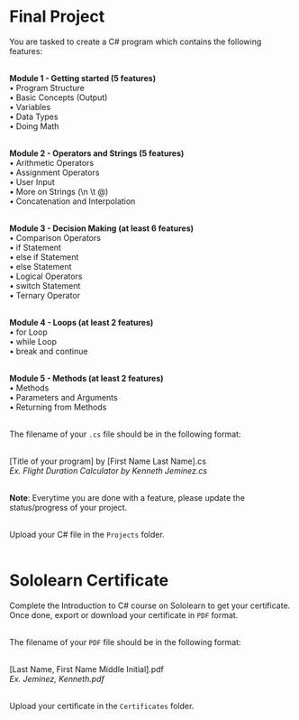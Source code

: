 # Final Project
You are tasked to create a C# program which contains the following features:<br><br>

<b>Module 1 - Getting started (5 features)</b><br>
• Program Structure<br>
• Basic Concepts (Output)<br>
• Variables<br>
• Data Types<br>
• Doing Math<br><br>

<b>Module 2 - Operators and Strings (5 features)</b><br>
• Arithmetic Operators<br>
• Assignment Operators<br>
• User Input<br>
• More on Strings (\n \t @)<br>
• Concatenation and Interpolation<br><br>

<b>Module 3 - Decision Making (at least 6 features)</b><br>
• Comparison Operators<br>
• if Statement<br>
• else if Statement<br>
• else Statement<br>
• Logical Operators<br>
• switch Statement<br>
• Ternary Operator<br><br>

<b>Module 4 - Loops (at least 2 features)</b><br>
• for Loop<br>
• while Loop<br>
• break and continue<br><br>

<b>Module 5 - Methods (at least 2 features)</b><br>
• Methods<br>
• Parameters and Arguments<br>
• Returning from Methods<br><br>

The filename of your <code>.cs</code> file should be in the following format:<br><br>

[Title of your program] by [First Name Last Name].cs<br>
<i>Ex. Flight Duration Calculator by Kenneth Jeminez.cs</i><br><br>

<b>Note</b>: Everytime you are done with a feature, please update the status/progress of your project.<br><br>

Upload your C# file in the <code>Projects</code> folder.<br><br>

# Sololearn Certificate
Complete the Introduction to C# course on Sololearn to get your certificate. Once done, export or download your certificate in <code>PDF</code> format.<br><br>

The filename of your <code>PDF</code> file should be in the following format:<br><br>

[Last Name, First Name Middle Initial].pdf<br>
<i>Ex. Jeminez, Kenneth.pdf</i><br><br>

Upload your certificate in the <code>Certificates</code> folder.

